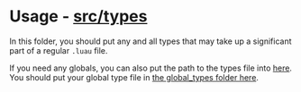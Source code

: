 # Usage - [src/types](../../src/types/)

In this folder, you should put any and all types that may take up a significant part of a regular `.luau` file.

If you need any globals, you can also put the path to the types file into [here](../../.vscode/settings.json). You should put your global type file in [the global_types folder here](../../global_types/).
